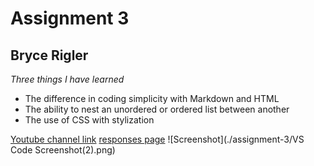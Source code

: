 # Assignment 3
## Bryce Rigler

*Three things I have learned*
- The difference in coding simplicity with Markdown and HTML
- The ability to nest an unordered or ordered list between another
- The use of CSS with stylization

[Youtube channel link](https://www.youtube.com/channel/UCQNUu5U29PKW0dfjoIoVCEw)
[responses page](./assignment-3/responses.txt)
![Screenshot](./assignment-3/VS Code Screenshot(2).png)

